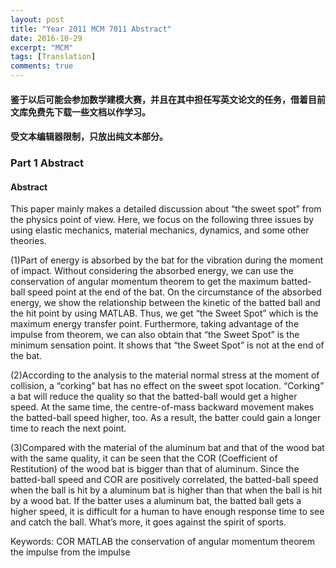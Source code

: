 ```yaml
---
layout: post
title: "Year 2011 MCM 7011 Abstract"
date: 2016-10-29
excerpt: "MCM"
tags: [Translation]
comments: true
---
```


#### 鉴于以后可能会参加数学建模大赛，并且在其中担任写英文论文的任务，借着目前文库免费先下载一些文档以作学习。

#### 受文本编辑器限制，只放出纯文本部分。

### Part 1 Abstract

#### Abstract
This paper mainly makes a detailed discussion about “the sweet spot” from the physics point of view. Here, we focus on the following three issues by using elastic mechanics, material mechanics, dynamics, and some other theories. 

(1)Part of energy is absorbed by the bat for the vibration during the moment of impact. Without considering the absorbed energy, we can use the conservation of angular momentum theorem to get the maximum batted-ball speed point at the end of the bat. On the circumstance of the absorbed energy, we show the relationship between the kinetic of the batted ball and the hit point by using MATLAB. Thus, we get “the Sweet Spot” which is the maximum energy transfer point. Furthermore, taking advantage of the impulse from theorem, we can also obtain that “the Sweet Spot” is the minimum sensation point. It shows that “the Sweet Spot” is not at the end of the bat.

(2)According to the analysis to the material normal stress at the moment of collision, a “corking” bat has no effect on the sweet spot location. “Corking” a bat will reduce the quality so that the batted-ball would get a higher speed. At the same time, the centre-of-mass backward movement makes the batted-ball speed higher, too. As a result, the batter could gain a longer time to reach the next point.

(3)Compared with the material of the aluminum bat and that of the wood bat with the same quality, it can be seen that the COR (Coefficient of Restitution) of the wood bat is bigger than that of aluminum. Since the batted-ball speed and COR are positively correlated, the batted-ball speed when the ball is hit by a aluminum bat is higher than that when the ball is hit by a wood bat. If the batter uses a aluminum bat, the batted ball gets a higher speed, it is difficult for a human to have enough response time to see and catch the ball. What’s more, it goes against the spirit of sports. 

Keywords: COR MATLAB the conservation of angular momentum theorem 
	the impulse from the impulse
